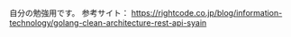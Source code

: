 自分の勉強用です。
参考サイト： https://rightcode.co.jp/blog/information-technology/golang-clean-architecture-rest-api-syain
